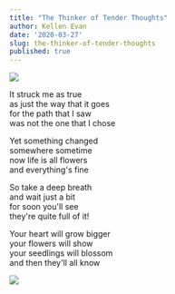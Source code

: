 ```yaml
---
title: "The Thinker of Tender Thoughts"
author: Kellen Evan
date: '2020-03-27'
slug: the-thinker-of-tender-thoughts
published: true
---
```


<img src="/images/the-thinker-of-tender-thoughts-original.png">

It struck me as true </br>
as just the way that it goes </br>
for the path that I saw </br>
was not the one that I chose

Yet something changed </br>
somewhere sometime </br>
now life is all flowers </br>
and everything's fine

So take a deep breath </br>
and wait just a bit </br>
for soon you'll see </br>
they're quite full of it!

Your heart will grow bigger </br>
your flowers will show </br>
your seedlings will blossom </br>
and then they'll all know

<img src="/images/the-thinker-of-tender-thoughts.png">
